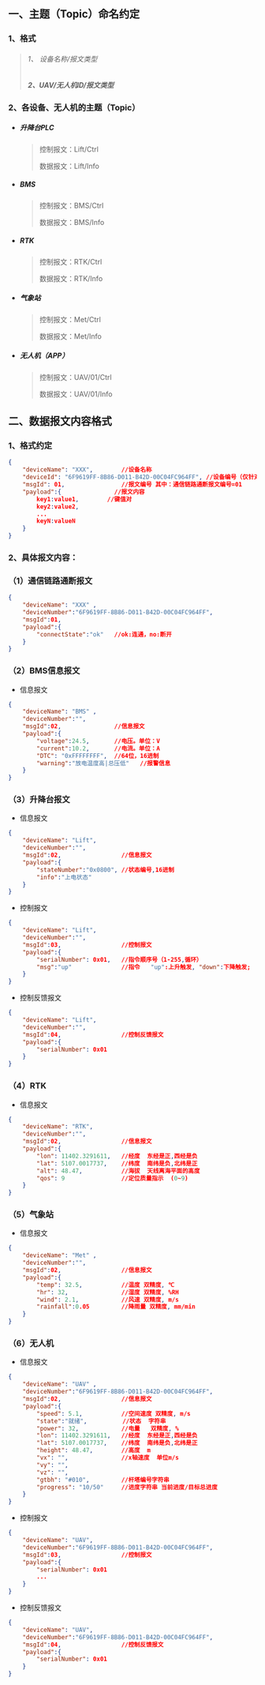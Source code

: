 ## 一、主题（Topic）命名约定

### 1、格式

> ######     1、 设备名称/报文类型
>
> #####     2、UAV/无人机ID/报文类型



### 2、各设备、无人机的主题（Topic）

- ##### 升降台PLC

  > 控制报文：Lift/Ctrl
  >
  > 数据报文：Lift/Info

- ##### BMS

  > 控制报文：BMS/Ctrl
  >
  > 数据报文：BMS/Info

- ##### RTK

  > 控制报文：RTK/Ctrl
  >
  > 数据报文：RTK/Info

- ##### 气象站

  > 控制报文：Met/Ctrl
  >
  > 数据报文：Met/Info

- ##### 无人机（APP）

  > 控制报文：UAV/01/Ctrl
  >
  > 数据报文：UAV/01/Info



## 二、数据报文内容格式

### 1、格式约定

```json
{
    "deviceName": "XXX",		//设备名称
    "deviceId": "6F9619FF-8B86-D011-B42D-00C04FC964FF",	//设备编号（仅针对UAV有用）
    "msgId": 01,     			//报文编号 其中：通信链路通断报文编号=01
    "payload":{               //报文内容
    	key1:value1,    	//键值对
    	key2:value2,
        ...
    	keyN:valueN
	}
}
```



### 2、具体报文内容：

### （1）通信链路通断报文

```json
{
    "deviceName": "XXX"	,
    "deviceNumber":"6F9619FF-8B86-D011-B42D-00C04FC964FF",
    "msgId":01,
    "payload":{               
    	"connectState":"ok"   //ok:连通，no:断开
	}
}
```



### （2）BMS信息报文

- 信息报文

```json
{
    "deviceName": "BMS"	,
    "deviceNumber":"",
    "msgId":02,				  //信息报文
    "payload":{               
    	"voltage":24.5,		  //电压。单位：V
        "current":10.2,       //电流。单位：A
        "DTC": "0xFFFFFFFF",  //64位，16进制
    	"warning":"放电温度高|总压低"   //报警信息
	}
}
```

### （3）升降台报文

- 信息报文

```json
{
    "deviceName": "Lift",	
    "deviceNumber":"",
    "msgId":02,				    //信息报文
    "payload":{               
    	"stateNumber":"0x0800",	//状态编号,16进制
    	"info":"上电状态"
	}
}
```

- 控制报文

```json
{
    "deviceName": "Lift",	
    "deviceNumber":"",
    "msgId":03,					//控制报文
    "payload":{  
    	"serialNumber": 0x01,   //指令顺序号（1-255,循环）
        "msg":"up"	        	//指令   "up":上升触发, "down":下降触发;
	}
}
```

- 控制反馈报文

```json
{
    "deviceName": "Lift",
    "deviceNumber":"",
    "msgId":04,				    //控制反馈报文
    "payload":{               
    	"serialNumber": 0x01
	}
}
```



### （4）RTK

- 信息报文

```json
{
    "deviceName": "RTK",	
    "deviceNumber":"",
    "msgId":02,				    //信息报文
    "payload":{               
    	"lon": 11402.3291611,	//经度  东经是正,西经是负
    	"lat": 5107.0017737,    //纬度  南纬是负,北纬是正
    	"alt": 48.47,			//海拔  天线离海平面的高度
    	"qos": 9				//定位质量指示  (0~9)
	}
}
```

### （5）气象站

- 信息报文

```json
{
    "deviceName": "Met"	,
    "deviceNumber":"",
    "msgId":02,				    //信息报文
    "payload":{               
    	"temp": 32.5,			//温度 双精度, ℃
    	"hr": 32,     			//湿度 双精度, %RH
    	"wind": 2.1,			//风速 双精度, m/s
    	"rainfall":0.05			//降雨量 双精度, mm/min
	}
}
```

### （6）无人机

- 信息报文

```json
{
    "deviceName": "UAV"	,
    "deviceNumber":"6F9619FF-8B86-D011-B42D-00C04FC964FF",
    "msgId":02,				    //信息报文
    "payload":{               
    	"speed": 5.1,			//空间速度 双精度, m/s
    	"state":"就绪",  	       //状态  字符串
    	"power": 32,			//电量   双精度, %
    	"lon": 11402.3291611,	//经度  东经是正,西经是负
    	"lat": 5107.0017737,    //纬度  南纬是负,北纬是正
    	"height": 48.47,		//高度  m
        "vx": "",               //x轴速度  单位m/s
		"vy": "",
		"vz": "",
        "gtbh": "#010",         //杆塔编号字符串
		"progress": "10/50"     //进度字符串 当前进度/目标总进度
	}
}
```

- 控制报文

```json
{
    "deviceName": "UAV",
    "deviceNumber":"6F9619FF-8B86-D011-B42D-00C04FC964FF",
    "msgId":03,				    //控制报文
    "payload":{               
    	"serialNumber": 0x01	
        ...
	}
}
```

- 控制反馈报文

```json
{
    "deviceName": "UAV",
    "deviceNumber":"6F9619FF-8B86-D011-B42D-00C04FC964FF",
    "msgId":04,				    //控制反馈报文
    "payload":{               
    	"serialNumber": 0x01
	}
}
```



